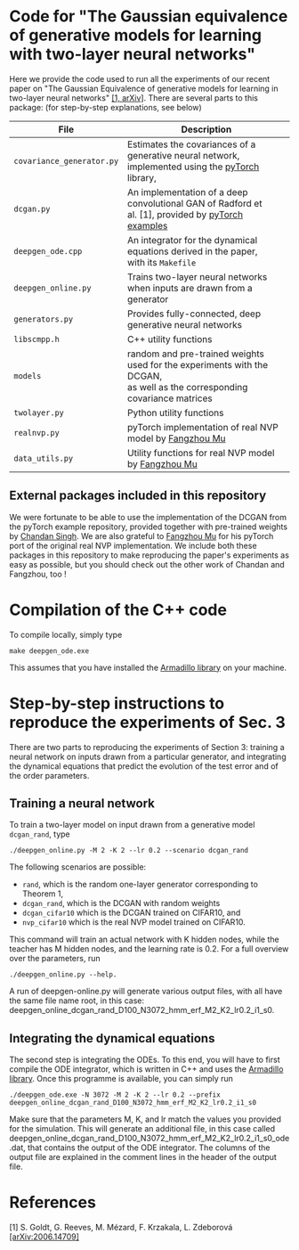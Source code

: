 # Code for "The Gaussian equivalence of generative models for learning with two-layer  neural networks"

Here we provide the code used to run all the experiments of our recent paper on
"The Gaussian Equivalence of generative models for learning in two-layer neural
networks" [[1, arXiv]](https://arxiv.org/abs/2006.14709). There are several parts to this package: (for step-by-step
explanations, see below)

| File                          | Description                                                                                                                                                    |
|-------------------------------|----------------------------------------------------------------------------------------------------------------------------------------------------------------|
| ```covariance_generator.py``` | Estimates the covariances of a generative neural network,<br>implemented using the [pyTorch](http://pytorch.org/) library,                                     |
| ```dcgan.py```                | An implementation of a deep convolutional GAN of Radford et<br>al. [1], provided by  [pyTorch examples](https://github.com/pytorch/examples/tree/master/dcgan) |
| ```deepgen_ode.cpp```         | An integrator for the dynamical equations derived in the paper,<br>with its ```Makefile```                                                                     |
| ```deepgen_online.py```       | Trains two-layer neural networks when inputs are drawn from a generator                                                                                        |
| ```generators.py```           | Provides fully-connected, deep generative neural networks                                                                                                      |
| ```libscmpp.h```              | C++ utility functions                                                                                                                                          |
| ```models```                  | random and pre-trained weights used for the experiments with the DCGAN,<br>as well as the corresponding covariance matrices                                    |
| ```twolayer.py```             | Python utility functions                                                                                                                                       |
| ```realnvp.py```              | pyTorch implementation of real NVP model by [Fangzhou Mu](https://github.com/fmu2)                                                                             |
| ```data_utils.py```           | Utility functions for real NVP model by [Fangzhou Mu](https://github.com/fmu2)                                                                                 |

## External packages included in this repository

We were fortunate to be able to use the implementation of the DCGAN from the
pyTorch example repository, provided together with pre-trained weights by
[Chandan Singh](https://github.com/csinva). We are also grateful to [Fangzhou
Mu](https://github.com/fmu2) for his pyTorch port of the original real NVP
implementation. We include both these packages in this repository to make
reproducing the paper's experiments as easy as possible, but you should check
out the other work of Chandan and Fangzhou, too !


# Compilation of the C++ code

To compile locally, simply type
```
make deepgen_ode.exe
``` 
This assumes that you have installed the [Armadillo
library](http://arma.sourceforge.net) on your machine.


# Step-by-step instructions to reproduce the experiments of Sec. 3

There are two parts to reproducing the experiments of Section 3: training a
neural network on inputs drawn from a particular generator, and integrating the
dynamical equations that predict the evolution of the test error and of the
order parameters.

## Training a neural network

To train a two-layer model on input drawn from a generative model
```dcgan_rand```, type
```
./deepgen_online.py -M 2 -K 2 --lr 0.2 --scenario dcgan_rand
```
The following scenarios are possible:
- ```rand```, which is the random one-layer
generator corresponding to Theorem 1,
- ```dcgan_rand```, which is the DCGAN with random weights
- ```dcgan_cifar10``` which is the DCGAN trained on CIFAR10, and
- ```nvp_cifar10``` which is the real NVP model trained on CIFAR10.

This command will train an actual network with K hidden nodes, while the teacher
has M hidden nodes, and the learning rate is 0.2. For a full overview over the
parameters, run
```
./deepgen_online.py --help.
```
A run of deepgen-online.py will generate various output files, with all have the
same file name root, in this case: deepgen_online_dcgan_rand_D100_N3072_hmm_erf_M2_K2_lr0.2_i1_s0.

## Integrating the dynamical equations

The second step is integrating the ODEs. To this end, you will have to first
compile the ODE integrator, which is written in C++ and uses the [Armadillo
library](http://arma.sourceforge.net). Once this programme is available, you can
simply run
```
./deepgen_ode.exe -N 3072 -M 2 -K 2 --lr 0.2 --prefix deepgen_online_dcgan_rand_D100_N3072_hmm_erf_M2_K2_lr0.2_i1_s0
```
Make sure that the parameters M, K, and lr match the values you provided for the
simulation. This will generate an additional file, in this case called
deepgen_online_dcgan_rand_D100_N3072_hmm_erf_M2_K2_lr0.2_i1_s0_ode.dat, that
contains the output of the ODE integrator. The columns of the output file are
explained in the comment lines in the header of the output file.


# References

[1] S. Goldt, G. Reeves, M. Mézard, F. Krzakala, L. Zdeborová [[arXiv:2006.14709]](https://arxiv.org/abs/2006.14709)
